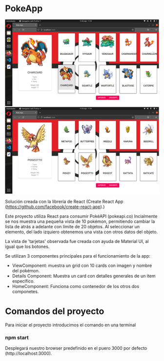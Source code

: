# PokeApp

![alt text](https://github.com/ChristianPastenC/PokeApp/blob/main/appWorking1.png)
![alt text](https://github.com/ChristianPastenC/PokeApp/blob/main/appWorking2.png)

Solución creada con la librería de React (Create React App (https://github.com/facebook/create-react-app).)

Este proyecto utiliza React para consumir PokéAPI (pokeapi.co)
Incialmente se nos muestra una pequeña vista de 10 pokémon, permitiendo cambiar la lista de atrás a adelante con límite de 20 objetos.
Al seleccionar un elemento, del lado izquiero obtenemos una vista con otros datos del objeto.

La vista de 'tarjetas' observada fue creada con ayuda de Material UI, al igual que los botones.

Se utilizan 3 componentes principales para el funcionamiento de la app: 
  - ViewComponent:      muestra un grid con 10 cards con imagen y nombre del pokémon.
  - Details Component:  Muestra un card con detalles generales de un item específico.
  - HomeComponent:      Funciona como contenedor de los otros dos componetes.
 
# Comandos del proyecto
Para iniciar el proyecto introducimos el comando en una terminal 
### npm start

Desplegará nuestro browser predefinido en el puero 3000 por defecto (http://localhost:3000).
